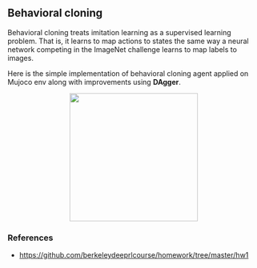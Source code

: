 ## Behavioral cloning

Behavioral cloning treats imitation learning as a supervised learning problem. That is, it learns to map actions to states the same way a neural network competing in the ImageNet challenge learns to map labels to images. 

Here is the simple implementation of behavioral cloning agent applied on Mujoco env along with improvements using **DAgger**.

<p align="center">
  <img src="https://github.com/andrijazz/playground/blob/master/projects/imitation/movie.gif" width="256" height="256">
</p>

### References
* https://github.com/berkeleydeeprlcourse/homework/tree/master/hw1
